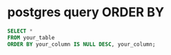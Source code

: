 # postgres query ORDER BY

```sql
SELECT *
FROM your_table
ORDER BY your_column IS NULL DESC, your_column;
```

